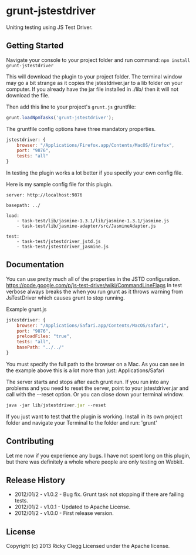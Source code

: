 # grunt-jstestdriver

Uniting testing using JS Test Driver.


## Getting Started
Navigate your console to your project folder and run command: `npm install grunt-jstestdriver`

This will download the plugin to your project folder. The terminal window may go a bit strange as it copies the jstestdriver.jar to a lib folder on your computer.
If you already have the jar file installed in ./lib/ then it will not download the file.

Then add this line to your project's `grunt.js` gruntfile:

```javascript
grunt.loadNpmTasks('grunt-jstestdriver');
```

The gruntfile config options have three mandatory properties.

```javascript
jstestdriver: {
    browser: "/Applications/Firefox.app/Contents/MacOS/firefox",
    port: "9876",
    tests: "all"
}
```

In testing the plugin works a lot better if you specify your own config file.

Here is my sample config file for this plugin.

```
server: http://localhost:9876

basepath: ../

load:
    - task-test/lib/jasmine-1.3.1/lib/jasmine-1.3.1/jasmine.js
    - task-test/lib/jasmine-adapter/src/JasmineAdapter.js

test:
    - task-test/jstestdriver_jstd.js
    - task-test/jstestdriver_jasmine.js
```

[grunt]: http://gruntjs.com/
[getting_started]: https://github.com/gruntjs/grunt/blob/master/docs/getting_started.md


## Documentation
You can use pretty much all of the properties in the JSTD configuration.
https://code.google.com/p/js-test-driver/wiki/CommandLineFlags
In test verbose always breaks the when you run grunt as it throws warning from JsTestDriver which causes grunt to stop running.

Example grunt.js

```javascript
jstestdriver: {
    browser: "/Applications/Safari.app/Contents/MacOS/safari",
    port: "9876",
    preloadFiles: "true",
    tests: "all",
    basePath: "../../"
}
```

You must specify the full path to the browser on a Mac. As you can see in the example above this is a lot more than just: Applications/Safari

The server starts and stops after each grunt run. If you run into any problems and you need to reset the server, point to your jstestdriver.jar and call with the --reset option.
Or you can close down your terminal window.

```javascript
java -jar lib/jstestdriver.jar --reset
```

If you just want to test that the plugin is working. Install in its own project folder and navigate your Terminal to the folder and run: 'grunt'


## Contributing
Let me now if you experience any bugs. I have not spent long on this plugin, but there was definitely a whole where people are only testing on Webkit.


## Release History
* 2012/01/2 - v1.0.2 - Bug fix. Grunt task not stopping if there are failing tests.
* 2012/01/2 - v1.0.1 - Updated to Apache License.
* 2012/01/2 - v1.0.0 - First release version.


## License
Copyright (c) 2013 Ricky Clegg
Licensed under the Apache license.
